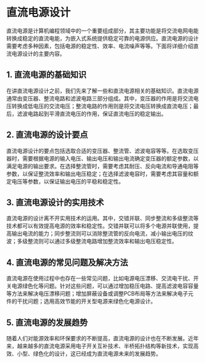 # 直流电源设计

直流电源是计算机编程领域中的一个重要组成部分，其主要功能是将交流电网电能转换成稳定的直流电能，为嵌入式系统提供稳定可靠的电源供应。直流电源的设计需要考虑多种因素，包括电源的稳定性、效率、电流噪声等等。下面将详细介绍直流电源设计的主要内容。

## 1. 直流电源的基础知识

在讲直流电源设计之前，我们先来了解一些和直流电源相关的基础知识。直流电源通常由变压器、整流电路和滤波电路三部分组成。其中，变压器的作用是将交流电压转换成低电压的交流电压；整流电路的作用则是将交流电压转换成直流电压；最后，滤波电路起到平滑直流电压的作用，保证直流电压的稳定输出。

## 2. 直流电源的设计要点

直流电源设计的要点包括选取合适的变压器、整流管、滤波电容等等。在选取变压器时，需要根据电源的输入电压、输出电压和输出电流确定变压器的额定参数，以满足电源的输出要求。在选择整流管时，需要考虑其耐压、反向电流和导通电阻等参数，以保证整流效率和输出电压稳定；在选择滤波电容时，需要考虑其容量和额定电压等参数，以保证输出电压的平稳和稳定性。

## 3. 直流电源设计的实用技术

直流电源的设计离不开实用技术的运用。其中，交错并联、同步整流和多级整流等技术都可以有效提高电源的效率和稳定性。交错并联可以将多个电源并联使用，提高输出电流的能力；同步整流则可以消除整流管的反向电流，减小输出电压的纹波；多级整流则可以通过多级整流电路增加整流效率和输出电压稳定性。

## 4. 直流电源的常见问题及解决方法

直流电源在使用过程中也存在一些常见问题，比如电源电压漂移、交流电干扰、开关电源绿色化等问题。针对这些问题，可以通过增加稳压电路、提高滤波电容容量等方法来解决电压漂移问题；增加屏蔽设备或调整PCB布局等方法来解决电子元件的干扰问题；选用高效节能的开关型电源来绿色化电源设计。

## 5. 直流电源的发展趋势

随着人们对能源效率和环保要求的不断提高，直流电源的设计也在不断发展。近年来，越来越多的直流电源采用电子开关互补技术、半桥拓扑结构等新技术，实现高效、小型、绿色化的设计，这已经成为直流电源未来的发展趋势。